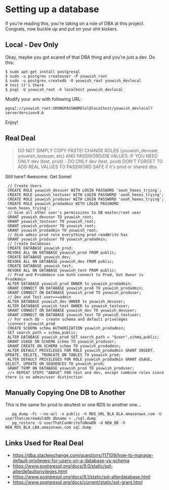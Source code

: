 # Setting up a database

If you're reading this, you're taking on a role of DBA at this project.
Congrats, now buckle up and put on your shit kickers.

## Local - Dev Only
Okay, maybe you got scared of that DBA thing and you're just a dev.
Do this:

    $ sudo apt-get install postgresql
    $ sudo -u postgres createuser -P youwish_root
    $ sudo -u postgres createdb -O youwish_root youwish_devlocal
    # test it's there
    $ psql -U youwish_root -h localhost youwish_devlocal

Modify your .env with following URL:

    pgsql://youwish_root:SRONGPASSWORDlol@localhost/youwish_devlocal?serverVersion=9.6

Enjoy!

## Real Deal

> DO NOT SIMPLY COPY-PASTE!
> CHANGE ROLES (youwish_devuser, youwish_testuser, etc) AND PASSWORD/DB VALUES.
> IF YOU NEED ONLY dev (test, prod) - DO ONLY dev (test, prod)
> DON'T FORGET TO ADD REAL VALUES TO PASSWORD SAFE if it's prod or shared dbs.

Still here? Awesome. Get Some!

     // Create Users
     CREATE ROLE youwish_devuser WITH LOGIN PASSWORD 'oooh_heees_trying';
     CREATE ROLE youwish_testuser WITH LOGIN PASSWORD 'oooh_heees_trying';
     CREATE ROLE youwish_produser WITH LOGIN PASSWORD 'oooh_heees_trying';
     CREATE ROLE youwish_prodadmin WITH LOGIN PASSWORD 'oooh_heees_trying';
     // Give all other user's permissions to DB master/root user
     GRANT youwish_devuser TO youwish_root;
     GRANT youwish_testuser TO youwish_root;
     GRANT youwish_produser TO youwish_root;
     GRANT youwish_prodadmin TO youwish_root;
     // Give admin prod role everything prod-readWrite has
     GRANT youwish_produser TO youwish_prodadmin;
     // Create Databases
     CREATE DATABASE youwish_prod;
     REVOKE ALL ON DATABASE youwish_prod FROM public;
     CREATE DATABASE youwish_dev;
     REVOKE ALL ON DATABASE youwish_dev FROM public;
     CREATE DATABASE youwish_test;
     REVOKE ALL ON DATABASE youwish_test FROM public;
     // Prod and ProdAdmin can both connect to Prod, but Owner is ProdAdmin
     ALTER DATABASE youwish_prod OWNER to youwish_prodadmin;
     GRANT CONNECT ON DATABASE youwish_prod TO youwish_prodadmin;
     GRANT CONNECT ON DATABASE youwish_prod TO youwish_produser;  
     // Dev and Test user===admin
     ALTER DATABASE youwish_dev OWNER to youwish_devuser;
     ALTER DATABASE youwish_test OWNER to youwish_testuser;
     GRANT CONNECT ON DATABASE youwish_dev TO youwish_devuser;
     GRANT CONNECT ON DATABASE youwish_test TO youwish_testuser;
     // For each db - create schema and default priveleges
     \connect youwish_prod
     CREATE SCHEMA schma AUTHORIZATION youwish_prodadmin;
     SET search_path = schma,public;
     ALTER DATABASE youwish_prod SET search_path = "$user",schma,public;
     GRANT USAGE ON SCHEMA schma TO youwish_produser;
     GRANT CREATE ON SCHEMA schma TO youwish_prodadmin;
     ALTER DEFAULT PRIVILEGES FOR ROLE youwish_prodadmin GRANT INSERT, UPDATE, DELETE, TRUNCATE ON TABLES TO youwish_prod;
     ALTER DEFAULT PRIVILEGES FOR ROLE youwish_prodadmin GRANT USAGE, SELECT, UPDATE ON SEQUENCES TO youwish_prod;
     GRANT TEMP ON DATABASE youwish_prod TO youwish_produser;
     //< REPEAT STEPS ^ABOVE^ FOR test and dev, except combine roles since there is no admin/user distinction
     
## Manually Copying One DB to Another 
This is the same for prod to dev/test or one RDS to another one...

```
   pg_dump -Fc --no-acl -n public -h RDS_URL_BLA_BLA.amazonaws.com -U userthatcanreadolddb dbname > ./sql.dump
   pg_restore -U userThatCanWriteToNewDB -d NEW_DB -h NEW_RDS_BLA_LBA.amazonaws.com sql.dump
```

## Links Used for Real Deal

* <https://dba.stackexchange.com/questions/117109/how-to-manage-default-privileges-for-users-on-a-database-vs-schema>
* <https://www.postgresql.org/docs/9.0/static/sql-alterdefaultprivileges.html>
* <https://www.postgresql.org/docs/9.1/static/sql-alterdatabase.html>
* <https://www.postgresql.org/docs/current/static/sql-grant.html>
